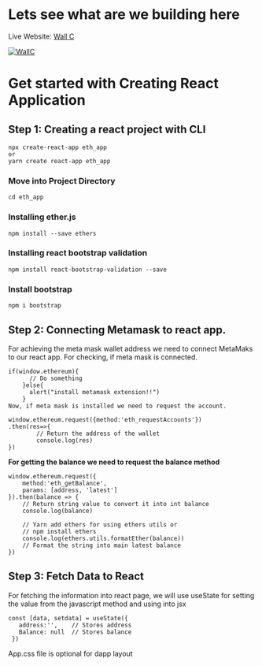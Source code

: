 # Lets see what are we building here

Live Website: [Wall C](https://wallc.netlify.app/)

[![WallC](https://github.com/themanavpaul/wall-c-reactjs-and-metamask/blob/master/mata_eth.png)](https://wallc.netlify.app/)

# Get started with Creating React Application


## Step 1: Creating a react project with CLI

```
npx create-react-app eth_app
or
yarn create react-app eth_app

```

### Move into Project Directory

```
cd eth_app
```



### **Installing ether.js**

```
npm install --save ethers
```



### **Installing react bootstrap validation**

```
npm install react-bootstrap-validation --save
```



### **Install bootstrap**

```
npm i bootstrap
```


## Step 2: Connecting Metamask to react app. 

For achieving the meta mask wallet address we need to connect MetaMaks to our react app. For checking, if meta mask is connected.

```
if(window.ethereum){
      // Do something 
    }else{
      alert("install metamask extension!!")
    }
Now, if meta mask is installed we need to request the account.

window.ethereum.request({method:'eth_requestAccounts'})
.then(res=>{
        // Return the address of the wallet
        console.log(res) 
})
```

**For getting the balance we need to request the balance method**

```
window.ethereum.request({
    method:'eth_getBalance', 
    params: [address, 'latest']
}).then(balance => {
    // Return string value to convert it into int balance
    console.log(balance) 
      
    // Yarn add ethers for using ethers utils or
    // npm install ethers
    console.log(ethers.utils.formatEther(balance))
    // Format the string into main latest balance
})
```

## Step 3: Fetch Data to React
 
For fetching the information into react page, we will use useState for setting the value from the javascript method and using into jsx

 ```
const [data, setdata] = useState({
    address:'',    // Stores address
    Balance: null  // Stores balance
  })
```

App.css file is optional for dapp layout


